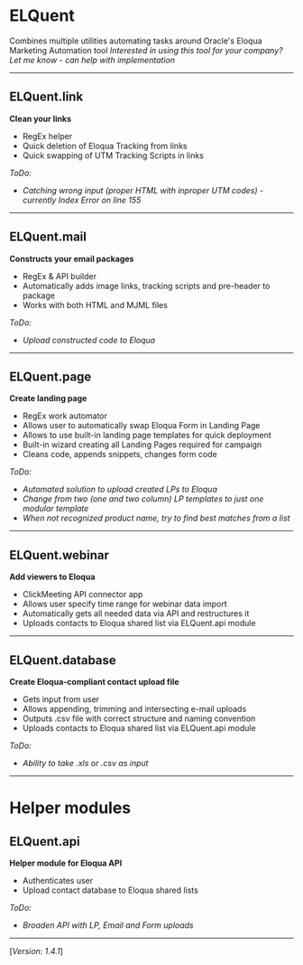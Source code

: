 # ELQuent
Combines multiple utilities automating tasks around Oracle's Eloqua Marketing Automation tool
_Interested in using this tool for your company? Let me know - can help with implementation_

---
## ELQuent.link
__Clean your links__
- RegEx helper
- Quick deletion of Eloqua Tracking from links
- Quick swapping of UTM Tracking Scripts in links

_ToDo:_
- _Catching wrong input (proper HTML with inproper UTM codes) - currently Index Error on line 155_

---
## ELQuent.mail
__Constructs your email packages__
- RegEx & API builder
- Automatically adds image links, tracking scripts and pre-header to package
- Works with both HTML and MJML files

_ToDo:_
- _Upload constructed code to Eloqua_

---
## ELQuent.page
__Create landing page__
- RegEx work automator
- Allows user to automatically swap Eloqua Form in Landing Page
- Allows to use built-in landing page templates for quick deployment
- Built-in wizard creating all Landing Pages required for campaign
- Cleans code, appends snippets, changes form code

_ToDo:_
- _Automated solution to upload created LPs to Eloqua_
- _Change from two (one and two column) LP templates to just one modular template_
- _When not recognized product name, try to find best matches from a list_

---
## ELQuent.webinar
__Add viewers to Eloqua__
- ClickMeeting API connector app
- Allows user specify time range for webinar data import
- Automatically gets all needed data via API and restructures it
- Uploads contacts to Eloqua shared list via ELQuent.api module

---
## ELQuent.database
__Create Eloqua-compliant contact upload file__
- Gets input from user
- Allows appending, trimming and intersecting e-mail uploads
- Outputs .csv file with correct structure and naming convention
- Uploads contacts to Eloqua shared list via ELQuent.api module

_ToDo:_
- _Ability to take .xls or .csv as input_

---
# Helper modules

## ELQuent.api
__Helper module for Eloqua API__
- Authenticates user
- Upload contact database to Eloqua shared lists

_ToDo:_
- _Broaden API with LP, Email and Form uploads_

---

[_Version: 1.4.1_]